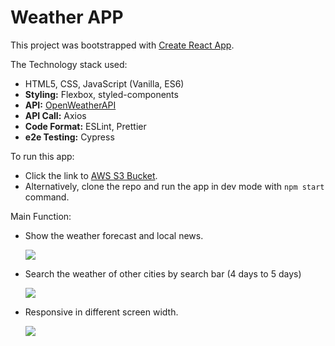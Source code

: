 # Weather APP

This project was bootstrapped with [Create React App](https://github.com/facebook/create-react-app).

The Technology stack used:

- HTML5, CSS, JavaScript (Vanilla, ES6)
- **Styling:** Flexbox, styled-components
- **API:** [OpenWeatherAPI](https://openweathermap.org/api)
- **API Call:** Axios
- **Code Format:** ESLint, Prettier
- **e2e Testing:** Cypress

To run this app:

- Click the link to [AWS S3 Bucket](http://weather-app-front.s3-website-ap-southeast-2.amazonaws.com/).
- Alternatively, clone the repo and run the app in dev mode with `npm start` command.

Main Function:

- Show the weather forecast and local news.

  ![](https://github.com/tianyihuang01/weather-app-front/blob/main/src/images/main_layout_v2.png?raw=true)

- Search the weather of other cities by search bar (4 days to 5 days)

  ![](https://github.com/tianyihuang01/weather-app-front/blob/main/src/images/change_details_zip_small_v2.gif?raw=true)

- Responsive in different screen width.

  ![](https://github.com/tianyihuang01/weather-app-front/blob/main/src/images/responsive_zip_small.gif?raw=true)
